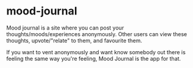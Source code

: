 # mood-journal

Mood journal is a site where you can post your thoughts/moods/experiences anonymously.
Other users can view these thoughts, upvote/"relate" to them, and favourite them.

If you want to vent anonymously and want know somebody out there is feeling the same way
you're feeling, Mood Journal is the app for that.
